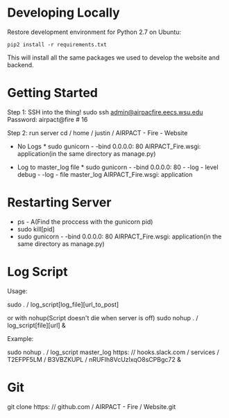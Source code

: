 
# Developing Locally

Restore development environment for Python 2.7 on Ubuntu:

`pip2 install -r requirements.txt`

This will install all the same packages we used to develop the website and
backend.

# Getting Started

Step 1: SSH into the thing!
sudo ssh admin@airpacfire.eecs.wsu.edu
Password: airpact@fire  # 16

Step 2: run server
cd / home / justin / AIRPACT - Fire - Website

* No Logs *
sudo gunicorn - -bind 0.0.0.0: 80 AIRPACT_Fire.wsgi: application(in the same directory as manage.py)

* Log to master_log file *
sudo gunicorn - -bind 0.0.0.0: 80 - -log - level debug - -log - file master_log AIRPACT_Fire.wsgi: application


# Restarting Server

- ps - A(Find the proccess with the gunicorn pid)
- sudo kill[pid]
- sudo gunicorn - -bind 0.0.0.0: 80 AIRPACT_Fire.wsgi: application(in the same directory as manage.py)


# Log Script

Usage:

sudo . / log_script[log_file][url_to_post]

or with nohup(Script doesn't die when server is off)
sudo nohup . / log_script[file][url] &

Example:

sudo nohup . / log_script master_log https: // hooks.slack.com / services / T2EFPF5LM / B3VBZKUPL / nRUFIh8VcUzlxqO8sCPBgc72 &

# Git
git clone https: // github.com / AIRPACT - Fire / Website.git
